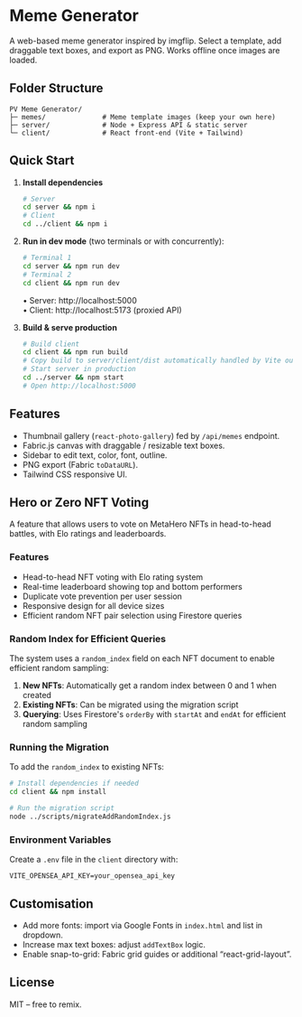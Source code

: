 # Meme Generator

A web-based meme generator inspired by imgflip. Select a template, add draggable text boxes, and export as PNG. Works offline once images are loaded.

## Folder Structure
```
PV Meme Generator/
├─ memes/              # Meme template images (keep your own here)
├─ server/             # Node + Express API & static server
└─ client/             # React front-end (Vite + Tailwind)
```

## Quick Start
1. **Install dependencies**
   ```bash
   # Server
   cd server && npm i
   # Client
   cd ../client && npm i
   ```
2. **Run in dev mode** (two terminals or with concurrently):
   ```bash
   # Terminal 1
   cd server && npm run dev
   # Terminal 2
   cd client && npm run dev
   ```
   • Server: http://localhost:5000  
   • Client: http://localhost:5173 (proxied API)

3. **Build & serve production**
   ```bash
   # Build client
   cd client && npm run build
   # Copy build to server/client/dist automatically handled by Vite output path
   # Start server in production
   cd ../server && npm start
   # Open http://localhost:5000
   ```

## Features
- Thumbnail gallery (`react-photo-gallery`) fed by `/api/memes` endpoint.
- Fabric.js canvas with draggable / resizable text boxes.
- Sidebar to edit text, color, font, outline.
- PNG export (Fabric `toDataURL`).
- Tailwind CSS responsive UI.

## Hero or Zero NFT Voting

A feature that allows users to vote on MetaHero NFTs in head-to-head battles, with Elo ratings and leaderboards.

### Features
- Head-to-head NFT voting with Elo rating system
- Real-time leaderboard showing top and bottom performers
- Duplicate vote prevention per user session
- Responsive design for all device sizes
- Efficient random NFT pair selection using Firestore queries

### Random Index for Efficient Queries

The system uses a `random_index` field on each NFT document to enable efficient random sampling:

1. **New NFTs**: Automatically get a random index between 0 and 1 when created
2. **Existing NFTs**: Can be migrated using the migration script
3. **Querying**: Uses Firestore's `orderBy` with `startAt` and `endAt` for efficient random sampling

### Running the Migration

To add the `random_index` to existing NFTs:

```bash
# Install dependencies if needed
cd client && npm install

# Run the migration script
node ../scripts/migrateAddRandomIndex.js
```

### Environment Variables

Create a `.env` file in the `client` directory with:

```
VITE_OPENSEA_API_KEY=your_opensea_api_key
```

## Customisation
- Add more fonts: import via Google Fonts in `index.html` and list in dropdown.
- Increase max text boxes: adjust `addTextBox` logic.
- Enable snap-to-grid: Fabric grid guides or additional “react-grid-layout”.

## License
MIT – free to remix.
